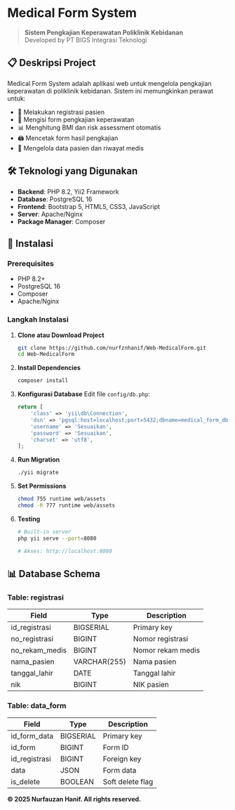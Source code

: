 # Medical Form System

> **Sistem Pengkajian Keperawatan Poliklinik Kebidanan**  
> Developed by PT BIGS Integrasi Teknologi

## 📋 Deskripsi Project

Medical Form System adalah aplikasi web untuk mengelola pengkajian keperawatan di poliklinik kebidanan. Sistem ini memungkinkan perawat untuk:

- 📝 Melakukan registrasi pasien
- 🏥 Mengisi form pengkajian keperawatan
- 📊 Menghitung BMI dan risk assessment otomatis
- 🖨️ Mencetak form hasil pengkajian
- 📁 Mengelola data pasien dan riwayat medis

## 🛠️ Teknologi yang Digunakan

- **Backend**: PHP 8.2, Yii2 Framework
- **Database**: PostgreSQL 16
- **Frontend**: Bootstrap 5, HTML5, CSS3, JavaScript
- **Server**: Apache/Nginx
- **Package Manager**: Composer


## 🚀 Instalasi

### Prerequisites

- PHP 8.2+
- PostgreSQL 16
- Composer
- Apache/Nginx

### Langkah Instalasi

1. **Clone atau Download Project**
   ```bash
   git clone https://github.com/nurfznhanif/Web-MedicalForm.git
   cd Web-MedicalForm
   ```

2. **Install Dependencies**
   ```bash
   composer install
   ```

3. **Konfigurasi Database**
   Edit file `config/db.php`:
   ```php
   return [
       'class' => 'yii\db\Connection',
       'dsn' => 'pgsql:host=localhost;port=5432;dbname=medical_form_db',
       'username' => 'Sesuaikan',
       'password' => 'Sesuaikan',
       'charset' => 'utf8',
   ];
   ```
4. **Run Migration**
   ```bash
   ./yii migrate
   ```

5. **Set Permissions**
   ```bash
   chmod 755 runtime web/assets
   chmod -R 777 runtime web/assets
   ```

6. **Testing**
   ```bash
   # Built-in server
   php yii serve --port=8080
   
   # Akses: http://localhost:8080
   ```

## 📊 Database Schema

### Table: registrasi
| Field | Type | Description |
|-------|------|-------------|
| id_registrasi | BIGSERIAL | Primary key |
| no_registrasi | BIGINT | Nomor registrasi |
| no_rekam_medis | BIGINT | Nomor rekam medis |
| nama_pasien | VARCHAR(255) | Nama pasien |
| tanggal_lahir | DATE | Tanggal lahir |
| nik | BIGINT | NIK pasien |

### Table: data_form
| Field | Type | Description |
|-------|------|-------------|
| id_form_data | BIGSERIAL | Primary key |
| id_form | BIGINT | Form ID |
| id_registrasi | BIGINT | Foreign key |
| data | JSON | Form data |
| is_delete | BOOLEAN | Soft delete flag |

**© 2025 Nurfauzan Hanif. All rights reserved.**